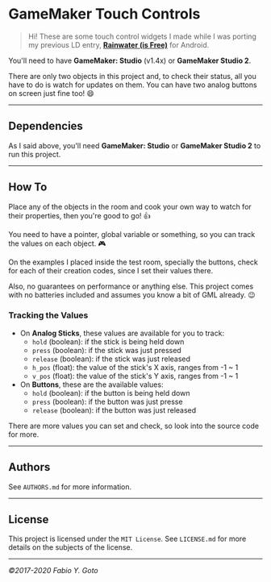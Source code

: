 # GameMaker Touch Controls

> Hi! These are some touch control widgets I made while I was porting my previous LD entry, **[Rainwater (is Free)](http://ludumdare.com/compo/ludum-dare-37/?action=preview&uid=50909)** for Android.

You'll need to have **GameMaker: Studio** (v1.4x) or **GameMaker Studio 2**.

There are only two objects in this project and, to check their status, all you have to do is watch for updates on them. You can have two analog buttons on screen just fine too! :smile:

----------------------------------------------------------------------

## Dependencies

As I said above, you'll need **GameMaker: Studio** or **GameMaker Studio 2** to run this project.

----------------------------------------------------------------------

## How To

Place any of the objects in the room and cook your own way to watch for their properties, then you're good to go! :+1:

You need to have a pointer, global variable or something, so you can track the values on each object. :video_game:

On the examples I placed inside the test room, specially the buttons, check for each of their creation codes, since I set their values there.

Also, no guarantees on performance or anything else. This project comes with no batteries included and assumes you know a bit of GML already. :wink:

### Tracking the Values

- On **Analog Sticks**, these values are available for you to track:
	- `hold` (boolean): if the stick is being held down
	- `press` (boolean): if the stick was just pressed
	- `release` (boolean): if the stick was just released
	- `h_pos` (float): the value of the stick's X axis, ranges from -1 ~ 1
	- `v_pos` (float): the value of the stick's Y axis, ranges from -1 ~ 1
- On **Buttons**, these are the available values:
	- `hold` (boolean): if the button is being held down
	- `press` (boolean): if the button was just presse
	- `release` (boolean): if the button was just released

There are more values you can set and check, so look into the source code for more.

----------------------------------------------------------------------

## Authors

See `AUTHORS.md` for more information.

----------------------------------------------------------------------

## License

This project is licensed under the `MIT License`. See `LICENSE.md` for more details on the subjects of the license.

----------------------------------------------------------------------

_©2017-2020 Fabio Y. Goto_
